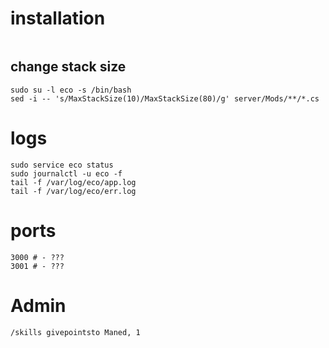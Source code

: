# installation
```shell

```


change stack size
---
```shell
sudo su -l eco -s /bin/bash
sed -i -- 's/MaxStackSize(10)/MaxStackSize(80)/g' server/Mods/**/*.cs
```


# logs
```shell
sudo service eco status
sudo journalctl -u eco -f
tail -f /var/log/eco/app.log
tail -f /var/log/eco/err.log
```

# ports
```shell
3000 # - ???
3001 # - ???
```

# Admin
```shell
/skills givepointsto Maned, 1
```